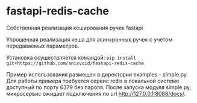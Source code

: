 # fastapi-redis-cache
Собственная реализация кеширования ручек fastapi

Упрощенная реализация кеша для асинхронных ручек с учетом передаваемых параметров.

Установка осуществляется командой: 
```pip install git+https://github.com/anixvoid/fastapi-redis-cache```

Пример использования размещен в директории examples - simple.py. Для работы примера требуется сервис redis в локальной системе доступный по порту 6379 без пароля. После запуска модуля simple.py, микросервис ожидает подключения по url http://127.0.0.1:8088/docs/. 

